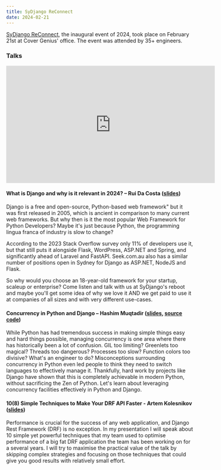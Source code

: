 ```yaml
---
title: SyDjango ReConnect
date: 2024-02-21
---
```


[SyDjango ReConnect](https://www.meetup.com/sydjango/events/298539230), the inaugural event of 2024,
took place on February 21st at Cover Genius' office. The event was attended by 35+ engineers.

### Talks

<iframe width="560" height="315" src="https://www.youtube.com/embed/jeJmQazH3jA?si=M5jw5a218OFz9Dxv" title="YouTube" frameborder="0" allow="accelerometer; autoplay; clipboard-write; encrypted-media; gyroscope; picture-in-picture; web-share" allowfullscreen class="w-full my-8"></iframe>

#### What is Django and why is it relevant in 2024? – Rui Da Costa (<a href="https://docs.google.com/presentation/d/1wxvqZ3Gk8VMaRWrB6mUiMxOC1voc_R-GP52X2p8469w/edit?usp=drive_link" target="_blank">slides</a>)

Django is a free and open-source, Python-based web framework" but it was first released in 2005,
which is ancient in comparison to many current web frameworks. But why then is it the most popular
Web Framework for Python Developers? Maybe it's just because Python, the programming lingua franca
of industry is slow to change?

According to the 2023 Stack Overflow survey only 11% of developers use it, but that still puts it
alongside Flask, WordPress, ASP.NET and Spring, and significantly ahead of Laravel and FastAPI.
Seek.com.au also has a similar number of positions open in Sydney for Django as ASP.NET, NodeJS and
Flask.

So why would you choose an 18-year-old framework for your startup, scaleup or enterprise? Come
listen and talk with us at SyDjango's reboot and maybe you'll get some idea of why we love it AND we
get paid to use it at companies of all sizes and with very different use-cases.

#### Concurrency in Python and Django – Hashim Muqtadir (<a href="https://drive.google.com/file/d/10fXf40SOgZRVBaN3eLb3vPLuFxLwoc0v/view?usp=drive_link" target="_blank">slides</a>, <a href="https://drive.google.com/file/d/17VUKo-7g4Vm7Zj_Jqpk6OHaDIMMHGz_V/view?usp=drive_link" target="_blank">source code</a>)

While Python has had tremendous success in making simple things easy and hard things possible,
managing concurrency is one area where there has historically been a lot of confusion. GIL too
limiting? Greenlets too magical? Threads too dangerous? Processes too slow? Function colors too
divisive? What's an engineer to do? Misconceptions surrounding concurrency in Python even led people
to think they need to switch languages to effectively manage it. Thankfully, hard work by projects
like Django have shown that this is completely achievable in modern Python, without sacrificing the
Zen of Python. Let's learn about leveraging concurrency facilities effectively in Python and Django.

#### 10(8) Simple Techniques to Make Your DRF API Faster - Artem Kolesnikov ([slides](https://slides.city2code.com/django-drf-performance))

Performance is crucial for the success of any web application, and Django Rest Framework (DRF) is no
exception. In my presentation I will speak about 10 simple yet powerful techniques that my team used
to optimise performance of a big fat DRF application the team has been working on for a several
years. I will try to maximise the practical value of the talk by skipping complex strategies and
focusing on those techniques that could give you good results with relatively small effort.

